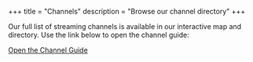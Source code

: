 +++
title = "Channels"
description = "Browse our channel directory"
+++

Our full list of streaming channels is available in our interactive map and directory. Use the link below to open the channel guide:

[Open the Channel Guide](/)
